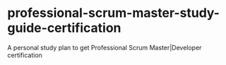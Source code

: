 # professional-scrum-master-study-guide-certification
A personal study plan to get Professional Scrum Master|Developer certification
